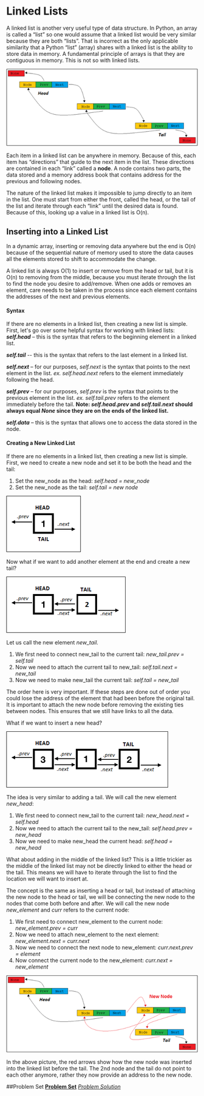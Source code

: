 # Linked Lists
A linked list is another very useful type of data structure. In Python, an array is called a “list” so one would assume
that a linked list would be very similar because they are both “lists”. That is incorrect as the only applicable
similarity that a Python “list” (array) shares with a linked list is the ability to store data in memory. A fundamental
principle of arrays is that they are contiguous in memory. This is not so with linked lists.

![Linked List Representation](Linked_List.png)

Each item in a linked list can be anywhere in memory. Because of this, each item has “directions” that guide to the next
item in the list. These directions are contained in each “link” called a **node**. A node contains two parts, the data
stored and a memory address book that contains address for the previous and following nodes.

The nature of the linked list makes it impossible to jump directly to an item in the list. One must start from either
the front, called the head, or the tail of the list and iterate through each “link” until the desired data is found.
Because of this, looking up a value in a linked list is O(n).

## Inserting into a Linked List
In a dynamic array, inserting or removing data anywhere but the end is O(n) because of the sequential nature of memory
used to store the data causes all the elements stored to shift to accommodate the change.

A linked list is always O(1) to insert or remove from the head or tail, but it is O(n) to removing from the middle,
because you must iterate through the list to find the node you desire to add/remove. When one adds or removes an
element, care needs to be taken in the process since each element contains the addresses of the next and previous
elements.

#### Syntax
If there are no elements in a linked list, then creating a new list is simple. First, let's go over some helpful syntax
for working with linked lists:
**_self.head_** – this is the syntax that refers to the beginning element in a linked list.

**_self.tail_** -- this is the syntax that refers to the last element in a linked list.

**_self.next_** – for our purposes, _self.next_ is the syntax that points to the next element in the list.
_ex. self.head.next_ refers to the element immediately following the head.

**_self.prev_** _–_ for our purposes, _self.prev_ is the syntax that points to the previous element in the list.
_ex. self.tail.prev_ refers to the element immediately before the tail. **Note: _self.head.prev_ and _self.tail.next_
should always equal _None_ since they are on the ends of the linked list.**

**_self.data_** – this is the syntax that allows one to access the data stored in the node.

#### Creating a New Linked List
If there are no elements in a linked list, then creating a new list is simple. First, we need to create a new node and
set it to be both the head and the tail:

1. Set the new_node as the head: _self.head = new_node_
2. Set the new_node as the tail: _self.tail = new node_

![Creating a New Linked List](create_new_node.png)

Now what if we want to add another element at the end and create a new tail?

![Create a New Tail](insert_new_tail.png)

Let us call the new element _new_tail._
1. We first need to connect new_tail to the current tail: _new_tail.prev = self.tail_
2. Now we need to attach the current tail to new_tail: _self.tail.next = new_tail_
3. Now we need to make new_tail the current tail: _self.tail = new_tail_

 The order here is very important. If these steps are done out of order you could lose the address of the element that
 had been before the original tail. It is important to attach the new node before removing the existing ties between
 nodes. This ensures that we still have links to all the data.
 
What if we want to insert a new head?

![Insert a New Head](insert_new_head.png)

The idea is very similar to adding a tail. We will call the new element _new_head_:
1. We first need to connect new_tail to the current tail: _new_head.next = self.head_
2. Now we need to attach the current tail to the new_tail: _self.head.prev = new_head_
3. Now we need to make new_head the current head: _self.head = new_head_

What about adding in the middle of the linked list? This is a little trickier as the middle of the linked list may not
be directly linked to either the head or the tail. This means we will have to iterate through the list to find the
location we will want to insert at.

The concept is the same as inserting a head or tail, but instead of attaching the new node to the head or tail, we will
be connecting the new node to the nodes that come both before and after. We will call the new node _new_element_ and
_curr_ refers to the current node:

1. We first need to connect new_element to the current node: _new_element.prev = curr_
2. Now we need to attach new_element to the next element: _new_element.next = curr.next_
3. Now we need to connect the next node to new_element: _curr.next.prev = element_
4. Now connect the current node to the new_element: _curr.next = new_element_


![Insert in Middle](insert_new_node.png)

In the above picture, the red arrows show how the new node was inserted into the linked list before the tail. The 2nd
node and the tail do not point to each other anymore, rather they now provide an address to the new node.

##Problem Set
[**Problem Set**](https://github.com/stonks4elon/CSE212_final_project/blob/master/Linked%20List/ll_problems.py)
[_Problem Solution_](https://github.com/stonks4elon/CSE212_final_project/blob/master/Linked%20List/ll_solution.py)
